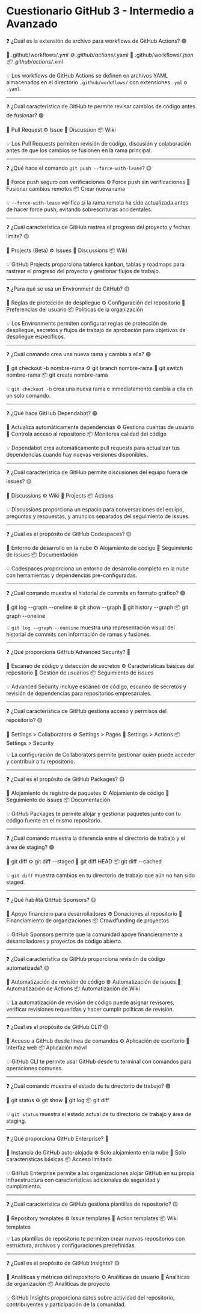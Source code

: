 # Cuestionario GitHub 3 - Intermedio a Avanzado

❓ ¿Cuál es la extensión de archivo para workflows de GitHub Actions? 🟢

📝 .github/workflows/*.yml
⚙️ .github/actions/*.yaml
🧱 .github/workflows/*.json
📦 .github/actions/*.xml

💡 Los workflows de GitHub Actions se definen en archivos YAML almacenados en el directorio `.github/workflows/` con extensiones `.yml` o `.yaml`.

---

❓ ¿Cuál característica de GitHub te permite revisar cambios de código antes de fusionar? 🟢

📝 Pull Request
⚙️ Issue
🧱 Discussion
📦 Wiki

💡 Los Pull Requests permiten revisión de código, discusión y colaboración antes de que los cambios se fusionen en la rama principal.

---

❓ ¿Qué hace el comando `git push --force-with-lease`? 🟡

📝 Force push seguro con verificaciones
⚙️ Force push sin verificaciones
🧱 Fusionar cambios remotos
📦 Crear nueva rama

💡 `--force-with-lease` verifica si la rama remota ha sido actualizada antes de hacer force push, evitando sobrescrituras accidentales.

---

❓ ¿Cuál característica de GitHub rastrea el progreso del proyecto y fechas límite? 🟡

📝 Projects (Beta)
⚙️ Issues
🧱 Discussions
📦 Wiki

💡 GitHub Projects proporciona tableros kanban, tablas y roadmaps para rastrear el progreso del proyecto y gestionar flujos de trabajo.

---

❓ ¿Para qué se usa un Environment de GitHub? 🟡

📝 Reglas de protección de despliegue
⚙️ Configuración del repositorio
🧱 Preferencias del usuario
📦 Políticas de la organización

💡 Los Environments permiten configurar reglas de protección de despliegue, secretos y flujos de trabajo de aprobación para objetivos de despliegue específicos.

---

❓ ¿Cuál comando crea una nueva rama y cambia a ella? 🟢

📝 git checkout -b nombre-rama
⚙️ git branch nombre-rama
🧱 git switch nombre-rama
📦 git create nombre-rama

💡 `git checkout -b` crea una nueva rama e inmediatamente cambia a ella en un solo comando.

---

❓ ¿Qué hace GitHub Dependabot? 🟢

📝 Actualiza automáticamente dependencias
⚙️ Gestiona cuentas de usuario
🧱 Controla acceso al repositorio
📦 Monitorea calidad del código

💡 Dependabot crea automáticamente pull requests para actualizar tus dependencias cuando hay nuevas versiones disponibles.

---

❓ ¿Cuál característica de GitHub permite discusiones del equipo fuera de issues? 🟡

📝 Discussions
⚙️ Wiki
🧱 Projects
📦 Actions

💡 Discussions proporciona un espacio para conversaciones del equipo, preguntas y respuestas, y anuncios separados del seguimiento de issues.

---

❓ ¿Cuál es el propósito de GitHub Codespaces? 🟡

📝 Entorno de desarrollo en la nube
⚙️ Alojamiento de código
🧱 Seguimiento de issues
📦 Documentación

💡 Codespaces proporciona un entorno de desarrollo completo en la nube con herramientas y dependencias pre-configuradas.

---

❓ ¿Cuál comando muestra el historial de commits en formato gráfico? 🟢

📝 git log --graph --oneline
⚙️ git show --graph
🧱 git history --graph
📦 git graph --oneline

💡 `git log --graph --oneline` muestra una representación visual del historial de commits con información de ramas y fusiones.

---

❓ ¿Qué proporciona GitHub Advanced Security? 🔴

📝 Escaneo de código y detección de secretos
⚙️ Características básicas del repositorio
🧱 Gestión de usuarios
📦 Seguimiento de issues

💡 Advanced Security incluye escaneo de código, escaneo de secretos y revisión de dependencias para repositorios empresariales.

---

❓ ¿Cuál característica de GitHub gestiona acceso y permisos del repositorio? 🟡

📝 Settings > Collaborators
⚙️ Settings > Pages
🧱 Settings > Actions
📦 Settings > Security

💡 La configuración de Collaborators permite gestionar quién puede acceder y contribuir a tu repositorio.

---

❓ ¿Cuál es el propósito de GitHub Packages? 🟡

📝 Alojamiento de registro de paquetes
⚙️ Alojamiento de código
🧱 Seguimiento de issues
📦 Documentación

💡 GitHub Packages te permite alojar y gestionar paquetes junto con tu código fuente en el mismo repositorio.

---

❓ ¿Cuál comando muestra la diferencia entre el directorio de trabajo y el área de staging? 🟢

📝 git diff
⚙️ git diff --staged
🧱 git diff HEAD
📦 git diff --cached

💡 `git diff` muestra cambios en tu directorio de trabajo que aún no han sido staged.

---

❓ ¿Qué habilita GitHub Sponsors? 🟡

📝 Apoyo financiero para desarrolladores
⚙️ Donaciones al repositorio
🧱 Financiamiento de organizaciones
📦 Crowdfunding de proyectos

💡 GitHub Sponsors permite que la comunidad apoye financieramente a desarrolladores y proyectos de código abierto.

---

❓ ¿Cuál característica de GitHub proporciona revisión de código automatizada? 🟡

📝 Automatización de revisión de código
⚙️ Automatización de issues
🧱 Automatización de Actions
📦 Automatización de Wiki

💡 La automatización de revisión de código puede asignar revisores, verificar revisiones requeridas y hacer cumplir políticas de revisión.

---

❓ ¿Cuál es el propósito de GitHub CLI? 🟡

📝 Acceso a GitHub desde línea de comandos
⚙️ Aplicación de escritorio
🧱 Interfaz web
📦 Aplicación móvil

💡 GitHub CLI te permite usar GitHub desde tu terminal con comandos para operaciones comunes.

---

❓ ¿Cuál comando muestra el estado de tu directorio de trabajo? 🟢

📝 git status
⚙️ git show
🧱 git log
📦 git diff

💡 `git status` muestra el estado actual de tu directorio de trabajo y área de staging.

---

❓ ¿Qué proporciona GitHub Enterprise? 🔴

📝 Instancia de GitHub auto-alojada
⚙️ Solo alojamiento en la nube
🧱 Solo características básicas
📦 Acceso limitado

💡 GitHub Enterprise permite a las organizaciones alojar GitHub en su propia infraestructura con características adicionales de seguridad y cumplimiento.

---

❓ ¿Cuál característica de GitHub gestiona plantillas de repositorio? 🟡

📝 Repository templates
⚙️ Issue templates
🧱 Action templates
📦 Wiki templates

💡 Las plantillas de repositorio te permiten crear nuevos repositorios con estructura, archivos y configuraciones predefinidas.

---

❓ ¿Cuál es el propósito de GitHub Insights? 🟡

📝 Analíticas y métricas del repositorio
⚙️ Analíticas de usuario
🧱 Analíticas de organización
📦 Analíticas de proyecto

💡 GitHub Insights proporciona datos sobre actividad del repositorio, contribuyentes y participación de la comunidad.
